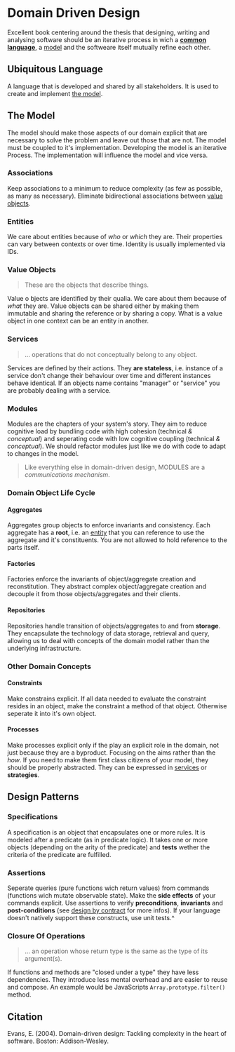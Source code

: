 # Domain Driven Design

Excellent book centering around the thesis that designing, writing and analysing software should be an iterative process in wich a **[common language](#ubiquitous-language)**, a [model](#the-model) and the softweare itself mutually refine each other.

## Ubiquitous Language

A language that is developed and shared by all stakeholders. It is used to create and implement [the model](#the-model).

## The Model

The model should make those aspects of our domain explicit that are necessary to solve the problem and leave out those that are not.
The model must be coupled to it's implementation.
Developing the model is an iterative Process. The implementation will influence the model and vice versa.

### Associations

Keep associations to a minimum to reduce complexity (as few as possible, as many as necessary).
Eliminate bidirectional associations between [value objects](#value-objects).

### Entities

We care about entities because of _who_ or _which_ they are.
Their properties can vary between contexts or over time.
Identity is usually implemented via IDs.

### Value Objects

> These are the objects that describe things.

Value o bjects are identified by their qualia.
We care about them because of _what_ they are.
Value objects can be shared either by making them immutable and sharing the reference or by sharing a copy.
What is a value object in one context can be an entity in another.

### Services

> ... operations that do not conceptually belong to any object.

Services are defined by their actions.
They **are stateless**, i.e. instance of a service don't change their behaviour over time and different instances behave identical.
If an objects name contains "manager" or "service" you are probably dealing with a service.

### Modules

Modules are the chapters of your system's story.
They aim to reduce cognitive load by bundling code with high cohesion (technical _& conceptual_) and seperating code with low cognitive coupling (technical _& conceptual_).
We should refactor modules just like we do with code to adapt to changes in the model.

> Like everything else in domain-driven design, MODULES are a _communications mechanism_.

### Domain Object Life Cycle

#### Aggregates

Aggregates group objects to enforce invariants and consistency. Each aggregate has a **root**, i.e. an [entity](#entities) that you can reference to use the aggregate and it's constituents. You are not allowed to hold reference to the parts itself.

#### Factories

Factories enforce the invariants of object/aggregate creation and reconstitution.
They abstract complex object/aggregate creation and decouple it from those objects/aggregates and their clients.

#### Repositories

Repositories handle transition of objects/aggregates to and from **storage**.
They encapsulate the technology of data storage, retrieval and query, allowing us to deal with concepts of the domain model rather than the underlying infrastructure.

### Other Domain Concepts

#### Constraints

Make constrains explicit. If all data needed to evaluate the constraint resides in an object, make the constraint a method of that object. Otherwise seperate it into it's own object.

#### Processes

Make processes explicit only if the play an explicit role in the domain, not just because they are a byproduct.
Focusing on the aims rather than the _how_.
If you need to make them first class citizens of your model, they should be properly abstracted.
They can be expressed in [services](#services) or **strategies**.

## Design Patterns

### Specifications

A specification is an object that encapsulates one or more rules.
It is modeled after a predicate (as in predicate logic).
It takes one or more objects (depending on the arity of the predicate) and **tests** wether the criteria of the predicate are fulfilled.

### Assertions

Seperate queries (pure functions wich return values) from commands (functions wich mutate observable state).
Make the **side effects** of your commands explicit.
Use assertions to verify **preconditions**, **invariants** and **post-conditions** (see [design by contract](https://en.wikipedia.org/wiki/Design_by_contract#Bibliography) for more infos).
If your language doesn't natively support these constructs, use unit tests.^

### Closure Of Operations

> ... an operation whose return type is the same as the type of its argument(s).

If functions and methods are "closed under a type" they have less dependencies.
They introduce less mental overhead and are easier to reuse and compose.
An example would be JavaScripts `Array.prototype.filter()` method.

## Citation

Evans, E. (2004). Domain-driven design: Tackling complexity in the heart of software. Boston: Addison-Wesley.
